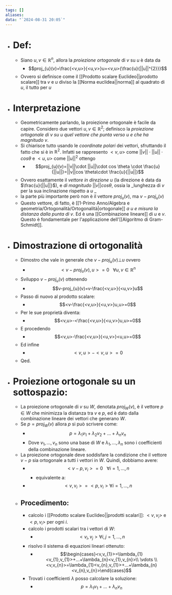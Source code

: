 ```yaml
---
tags: []
aliases: 
data: "`2024-08-31 20:05`"
---
```

- # Def:
	- Siano $u,v \in \mathbb{R}^{n}$, allora la _proiezione ortogonale_ di $v$ su $u$ è data da 
		- $$proj_{u}(v)=\frac{<v,u>}{<u,v>}u=<v,u>{\frac{u}{||u||^{2}}}$$
	- Ovvero si definisce come il [[Prodotto scalare Euclideo||prodotto scalare]] tra $v$ e $u$ diviso la [[Norma euclidea||norma]] al quadrato di $u$, il tutto per $u$
- # Interpretazione
	- Geometricamente parlando, la proiezione ortogonale è facile da capire. Considero due vettori $u,v \in \mathbb{R}^{2}$; definisco la _proiezione ortogonale di $v$ su $u$ quel vettore che punta verso $u$ e che ha magnitudo $v$_. 
	- Si chiarisce tutto usando le _coordinate polari_ dei vettori, sfruttando il fatto che si è in $\mathbb{R}^{2}$. Infatti se rappresento $<v,u>$ come $||v||\cdot ||u||\cdot cos \theta$ e $<u,u>$ come $||u||^{2}$ ottengo
		- $$proj_{u}(v)=||v||\cdot ||u||\cdot cos \theta \cdot \frac{u}{||u||}=||v||cos \theta\cdot \frac{u}{||u||}$$
	- Ovvero esattamente il _vettore in direzione_ $u$ (la direzione è data da $\frac{u}{||u||}$), e _di magnitudo_ $||v||cos \theta$, ossia la _lunghezza di $v$ per la sua inclinazione rispetto a $u$ _
	- la parte più importante però non è il vettore $proj_{u}(v)$, ma $v-proj_{u}(v)$ 
	- Questo vettore, di fatto, è [[1-Primo Anno/Algebra e geometria/Ortogonalità/Ortogonalità|ortogonale]] _a $u$ e misura la distanza dalla punta di v_. Ed è una [[Combinazione lineare]] di $u$ e $v$. Questo è fondamentale per l'applicazione dell'[[Algoritmo di Gram-Schmidt]].
	 
- # Dimostrazione di ortogonalità
	- Dimostro che vale in generale che $v-proj_{u}(v)\bot u$ ovvero
		- $$<v-proj_{u}(v), u>=0\ \ \ \forall u,v\in \mathbb{R}^{n}$$
	- Sviluppo $v-proj_{u}(v)$ ottenendo 
		- $$v-proj_{u}(v)=v-\frac{<v,u>}{<u,v>}u$$
	- Passo di nuovo al prodotto scalare: 
		- $$<v-\frac{<v,u>}{<u,v>}u,u>=0$$
	- Per le sue proprietà diventa: 
		- $$<v,u>-<\frac{<v,u>}{<u,v>}u,u>=0$$
	- E procedendo 
		- $$<v,u>-\frac{<v,u>}{<u,v>}<u,u>=0$$
	- Ed infine 
		- $$<v,u>-<v,u>=0$$
	- Qed.
- # Proiezione ortogonale su un sottospazio:
	- La proiezione ortogonale di $v$ su $W$, denotata $proj_{W}(v)$, è il vettore $p\in W$ che minimizza la distanza tra $v$ e $p$, ed è dato dalla combinazione lineare dei vettori che generano $W$.
	- Se $p=proj_{W}(v)$ allora $p$ si può scrivere come:
		- $$p=\lambda_{1}v_{1}+\lambda_{2}v_{2}+...+\lambda_{n}v_{n}$$
		- Dove $v_{1},...,v_{n}$ sono una base di $W$ e $\lambda_{1},...,\lambda_{n}$ sono i coefficienti della combinazione lineare.
	- La proiezione ortogonale deve soddisfare la condizione che il vettore $v−p$  sia ortogonale a tutti i vettori in $W$. Quindi, dobbiamo avere:
		- $$<v-p,v_{i}>=0\ \ \ \forall i=1,...,n$$
			- equivalente a:
		- $$<v,v_{i}>=<p,v_{i}> \forall i=1,...,n$$
	- ## Procedimento:
		- calcolo i [[Prodotto scalare Euclideo||prodotti scalari]]: $<v,v_{i}>$ e $<p,v_{i}>$ per ogni $i$.
		- calcolo i prodotti scalari tra i vettori di $W$:
			- $$<v_{i},v_{j}> \forall i,j=1,...,n$$
		- risolvo il sistema di equazioni lineari ottenuto:
			- $$\begin{cases}<v,v_{1}>=\lambda_{1}<v_{1},v_{1}>+...+\lambda_{n}<v_{1},v_{n}>\\ \vdots \\ <v,v_{n}>=\lambda_{1}<v_{n},v_{1}>+...+\lambda_{n}<v_{n},v_{n}>\end{cases}$$
		- Trovati i coefficienti $\lambda$ posso calcolare la soluzione:
			- $$p= \lambda_{1}v_{1}+...+\lambda_{n}v_{n}$$